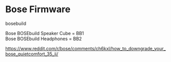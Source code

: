 # Bose Firmware

bosebuild

Bose BOSEbuild Speaker Cube = BB1<br>
Bose BOSEbuild Headphones = BB2<br>

https://www.reddit.com/r/bose/comments/ch6kxl/how_to_downgrade_your_bose_quietcomfort_35_ii/
